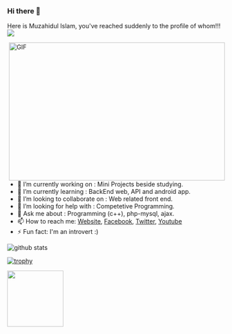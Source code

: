 ### Hi there 👋
Here is Muzahidul Islam, you've reached suddenly to the profile of whom!!!
<br>
![](https://visitor-badge.glitch.me/badge?page_id=muzahidul190)


<img align="right" alt="GIF" src="https://github.com/abhisheknaiidu/abhisheknaiidu/blob/master/code.gif?raw=true" width="500" height="320" />

- 🔭 I’m currently working on : Mini Projects beside studying.
- 🌱 I’m currently learning : BackEnd web, API and android app.
- 👯 I’m looking to collaborate on : Web related front end.
- 🤔 I’m looking for help with : Competetive Programming.
- 💬 Ask me about : Programming (c++), php-mysql, ajax.
- 📫 How to reach me: [Website](https://muzahidul190.com), [Facebook](https://facebook.com/Muzahidul190), [Twitter](https://twitter.com/muzahidul190), [Youtube](https://youtube.com/Muzahidul190)
- ⚡ Fun fact: I'm an introvert :)

<img align="center" src="https://github-readme-stats.vercel.app/api?username=muzahidul190&show_icons=true&include_all_commits=true&theme=gruvbox&count_private=true" alt="github stats">

[![trophy](https://github-profile-trophy.vercel.app/?username=muzahidul190&theme=gruvbox)](https://github.com/ryo-ma/github-profile-trophy)

<img align="" height='130px' src="https://github-readme-stats.vercel.app/api/top-langs/?username=muzahidul190&hide_title=true&layout=compact&bg_color=0,73FA79,73FDFF,7A81FF&theme=graywhite" />
